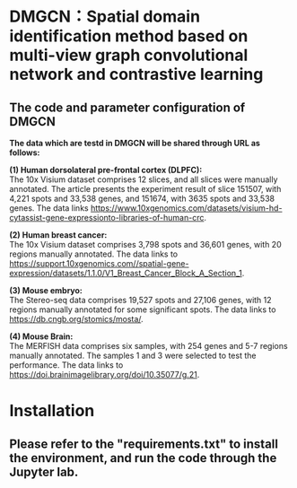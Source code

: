# DMGCN：Spatial domain identification method based on multi-view graph convolutional network and contrastive learning  
## The code and parameter configuration of DMGCN 
**The data which are testd in DMGCN will be shared through URL as follows:**  
  
**(1) Human dorsolateral pre-frontal cortex (DLPFC):**  
The 10x Visium dataset comprises 12 slices, and all slices were manually annotated. The article presents the experiment result of slice 151507, with 4,221 spots and 33,538 genes, and 151674, with 3635 spots and 33,538 genes. The data links https://www.10xgenomics.com/datasets/visium-hd-cytassist-gene-expressionto-libraries-of-human-crc.  
  
**(2) Human breast cancer:**  
The 10x Visium dataset comprises 3,798 spots and 36,601 genes, with 20 regions manually annotated. The data links to https://support.10xgenomics.com//spatial-gene-expression/datasets/1.1.0/V1_Breast_Cancer_Block_A_Section_1.  
  
**(3) Mouse embryo:**  
The Stereo-seq data comprises 19,527 spots and 27,106 genes, with 12 regions manually annotated for some significant spots. The data links to https://db.cngb.org/stomics/mosta/.  
  
**(4) Mouse Brain:**  
The MERFISH data comprises six samples, with 254 genes and 5-7 regions manually annotated. The samples 1 and 3 were selected to test the performance. The data links to https://doi.brainimagelibrary.org/doi/10.35077/g.21.  
  
# Installation
## Please refer to the "requirements.txt" to install the environment, and run the code through the Jupyter lab.  
